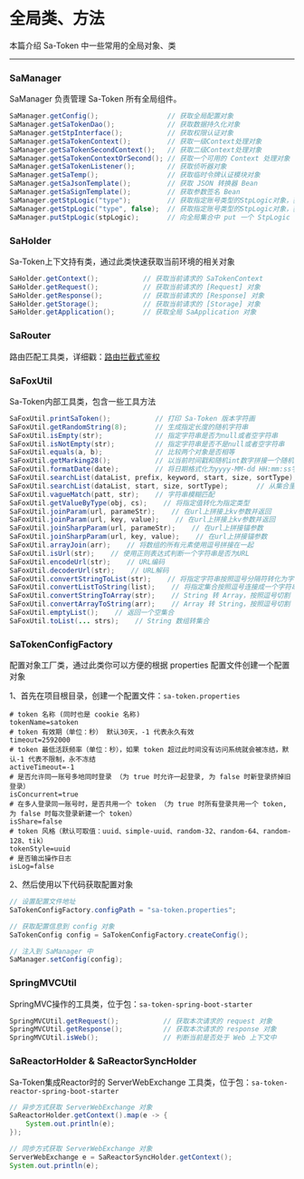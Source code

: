 # 全局类、方法
本篇介绍 Sa-Token 中一些常用的全局对象、类

--- 

### SaManager
SaManager 负责管理 Sa-Token 所有全局组件。
``` java
SaManager.getConfig();                 // 获取全局配置对象 
SaManager.getSaTokenDao();             // 获取数据持久化对象 
SaManager.getStpInterface();           // 获取权限认证对象 
SaManager.getSaTokenContext();         // 获取一级Context处理对象
SaManager.getSaTokenSecondContext();   // 获取二级Context处理对象
SaManager.getSaTokenContextOrSecond(); // 获取一个可用的 Context 处理对象
SaManager.getSaTokenListener();        // 获取侦听器对象 
SaManager.getSaTemp();                 // 获取临时令牌认证模块对象 
SaManager.getSaJsonTemplate();         // 获取 JSON 转换器 Bean
SaManager.getSaSignTemplate();         // 获取参数签名 Bean 
SaManager.getStpLogic("type");         // 获取指定账号类型的StpLogic对象，获取不到时自动创建并返回 
SaManager.getStpLogic("type", false);  // 获取指定账号类型的StpLogic对象，获取不到时抛出异常 
SaManager.putStpLogic(stpLogic);       // 向全局集合中 put 一个 StpLogic 
```


### SaHolder
Sa-Token上下文持有类，通过此类快速获取当前环境的相关对象 
``` java
SaHolder.getContext();           // 获取当前请求的 SaTokenContext
SaHolder.getRequest();           // 获取当前请求的 [Request] 对象 
SaHolder.getResponse();          // 获取当前请求的 [Response] 对象 
SaHolder.getStorage();           // 获取当前请求的 [Storage] 对象
SaHolder.getApplication();       // 获取全局 SaApplication 对象
```


### SaRouter
路由匹配工具类，详细戳：[路由拦截式鉴权](/use/route-check)


### SaFoxUtil
Sa-Token内部工具类，包含一些工具方法 
``` java
SaFoxUtil.printSaToken();           // 打印 Sa-Token 版本字符画
SaFoxUtil.getRandomString(8);       // 生成指定长度的随机字符串
SaFoxUtil.isEmpty(str);             // 指定字符串是否为null或者空字符串
SaFoxUtil.isNotEmpty(str);          // 指定字符串是否不是null或者空字符串
SaFoxUtil.equals(a, b);             // 比较两个对象是否相等 
SaFoxUtil.getMarking28();           // 以当前时间戳和随机int数字拼接一个随机字符串
SaFoxUtil.formatDate(date);         // 将日期格式化为yyyy-MM-dd HH:mm:ss字符串
SaFoxUtil.searchList(dataList, prefix, keyword, start, size, sortType);             // 从集合里查询数据
SaFoxUtil.searchList(dataList, start, size, sortType);       // 从集合里查询数据
SaFoxUtil.vagueMatch(patt, str);    // 字符串模糊匹配
SaFoxUtil.getValueByType(obj, cs);    // 将指定值转化为指定类型
SaFoxUtil.joinParam(url, parameStr);    // 在url上拼接上kv参数并返回 
SaFoxUtil.joinParam(url, key, value);    // 在url上拼接上kv参数并返回 
SaFoxUtil.joinSharpParam(url, parameStr);    // 在url上拼接锚参数 
SaFoxUtil.joinSharpParam(url, key, value);    // 在url上拼接锚参数 
SaFoxUtil.arrayJoin(arr);    // 将数组的所有元素使用逗号拼接在一起
SaFoxUtil.isUrl(str);    // 使用正则表达式判断一个字符串是否为URL
SaFoxUtil.encodeUrl(str);    // URL编码 
SaFoxUtil.decoderUrl(str);    // URL解码 
SaFoxUtil.convertStringToList(str);    // 将指定字符串按照逗号分隔符转化为字符串集合 
SaFoxUtil.convertListToString(list);    // 将指定集合按照逗号连接成一个字符串 
SaFoxUtil.convertStringToArray(str);    // String 转 Array，按照逗号切割 
SaFoxUtil.convertArrayToString(arr);    // Array 转 String，按照逗号切割 
SaFoxUtil.emptyList();    // 返回一个空集合
SaFoxUtil.toList(... strs);    // String 数组转集合 
```


### SaTokenConfigFactory
配置对象工厂类，通过此类你可以方便的根据 properties 配置文件创建一个配置对象 

1、首先在项目根目录，创建一个配置文件：`sa-token.properties`

``` properties
# token 名称 (同时也是 cookie 名称)
tokenName=satoken
# token 有效期（单位：秒） 默认30天，-1 代表永久有效
timeout=2592000
# token 最低活跃频率（单位：秒），如果 token 超过此时间没有访问系统就会被冻结，默认-1 代表不限制，永不冻结
activeTimeout=-1
# 是否允许同一账号多地同时登录 （为 true 时允许一起登录, 为 false 时新登录挤掉旧登录）
isConcurrent=true
# 在多人登录同一账号时，是否共用一个 token （为 true 时所有登录共用一个 token, 为 false 时每次登录新建一个 token）
isShare=false
# token 风格（默认可取值：uuid、simple-uuid、random-32、random-64、random-128、tik）
tokenStyle=uuid
# 是否输出操作日志 
isLog=false
```

2、然后使用以下代码获取配置对象 
``` java
// 设置配置文件地址 
SaTokenConfigFactory.configPath = "sa-token.properties";

// 获取配置信息到 config 对象
SaTokenConfig config = SaTokenConfigFactory.createConfig();

// 注入到 SaManager 中
SaManager.setConfig(config);
```


### SpringMVCUtil
SpringMVC操作的工具类，位于包：`sa-token-spring-boot-starter`
``` java
SpringMVCUtil.getRequest();           // 获取本次请求的 request 对象 
SpringMVCUtil.getResponse();          // 获取本次请求的 response 对象 
SpringMVCUtil.isWeb();                // 判断当前是否处于 Web 上下文中  
```


### SaReactorHolder & SaReactorSyncHolder
Sa-Token集成Reactor时的 ServerWebExchange 工具类，位于包：`sa-token-reactor-spring-boot-starter`
``` java
// 异步方式获取 ServerWebExchange 对象 
SaReactorHolder.getContext().map(e -> {
	System.out.println(e);
});

// 同步方式获取 ServerWebExchange 对象 
ServerWebExchange e = SaReactorSyncHolder.getContext();
System.out.println(e);
```


